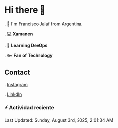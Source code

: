 # Hi there 👋

. :raising_hand: I'm Francisco Jalaf from Argentina.

. :computer: **Xamanen**

. :pencil: **Learning DevOps**

. :eyeglasses: **Fan of Technology**

## Contact

. [Instagram](https://www.instagram.com/francisco.jalaf/)

. [LinkdIn](www.linkedin.com/in/fjalaf)

### :zap: Actividad reciente
<!--RECENT_ACTIVITY:start-->
<!--RECENT_ACTIVITY:end-->
<!--RECENT_ACTIVITY:last_update-->
Last Updated: Sunday, August 3rd, 2025, 2:01:34 AM
<!--RECENT_ACTIVITY:last_update_end-->
